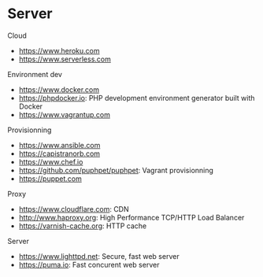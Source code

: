 # Server

Cloud
* https://www.heroku.com
* https://www.serverless.com

Environment dev
* https://www.docker.com
* https://phpdocker.io: PHP development environment generator built with Docker
* https://www.vagrantup.com

Provisionning
* https://www.ansible.com
* https://capistranorb.com
* https://www.chef.io
* https://github.com/puphpet/puphpet: Vagrant provisionning
* https://puppet.com

Proxy
* https://www.cloudflare.com: CDN
* http://www.haproxy.org: High Performance TCP/HTTP Load Balancer
* https://varnish-cache.org: HTTP cache

Server
* https://www.lighttpd.net: Secure, fast web server
* https://puma.io: Fast concurent web server
